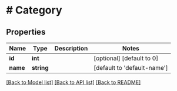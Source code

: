 # # Category

## Properties

Name | Type | Description | Notes
------------ | ------------- | ------------- | -------------
**id** | **int** |  | [optional] [default to 0]
**name** | **string** |  | [default to 'default-name']

[[Back to Model list]](../../README.md#models) [[Back to API list]](../../README.md#endpoints) [[Back to README]](../../README.md)
